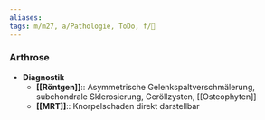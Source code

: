 ```yaml
---
aliases: 
tags: m/m27, a/Pathologie, ToDo, f/🦴
---
```

### Arthrose
- **Diagnostik**
	- **[[Röntgen]]**:: Asymmetrische Gelenkspaltverschmälerung, subchondrale Sklerosierung, Geröllzysten, [[Osteophyten]]
	- **[[MRT]]**:: Knorpelschaden direkt darstellbar